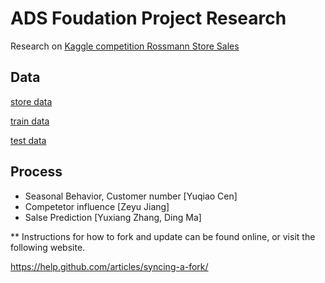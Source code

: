 # ADS Foudation Project Research
Research on [Kaggle competition Rossmann Store Sales](https://www.kaggle.com/c/rossmann-store-sales/)

## Data
[store data](https://github.com/jckhang/rossman_store/blob/master/data/store.csv)

[train data](https://github.com/jckhang/rossman_store/blob/master/data/train.csv)

[test data](https://github.com/jckhang/rossman_store/blob/master/data/test.csv)

## Process

* Seasonal Behavior, Customer number  [Yuqiao Cen]
* Competetor influence [Zeyu Jiang]
* Salse Prediction [Yuxiang Zhang, Ding Ma]


** Instructions for how to fork and update can be found online, or visit the following website.

https://help.github.com/articles/syncing-a-fork/
